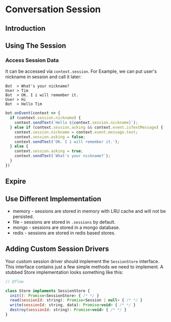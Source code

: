 # Conversation Session

## Introduction


## Using The Session

### Access Session Data

It can be accessed via `context.session`. For Example, we can put user's nickname in session and call it later:

```
Bot  > What's your nickname?
User > Tim
Bot  > OK. I i will remember it.
User > Hi
Bot  > Hello Tim
```



```js
bot.onEvent(context => {
  if (context.session.nickname) {
    context.sendText(`Hello ${context.session.nickname}`);
  } else if (context.session.asking && context.event.isTextMessage) {
    context.session.nickname = context.event.message.text;
    context.session.asking = false;
    context.sendText('OK. I i will remember it.');
  } else {
    context.session.asking = true;
    context.sendText(`What's your nickname?`);
  }
})
```

## Expire

## Use Different Implementation

- memory - sessions are stored in memory with LRU cache and will not be persisted.
- file - sessions are stored in `.sessions` by default.
- mongo - sessions are stored in a mongo database.
- redis - sessions are stored in redis based stores.

## Adding Custom Session Drivers

Your custom session driver should implement the `SessionStore` interface. This interface contains just a few simple methods we need to implement. A stubbed Store implementation looks something like this:

```js
// @flow

class Store implements SessionStore {
  init(): Promise<SessionStore> { /* */ }
  read(sessionId: string): Promise<Session | null> { /* */ }
  write(sessionId: string, data): Promise<void> { /* */ }
  destroy(sessionId: string): Promise<void> { /* */ }
}
```
